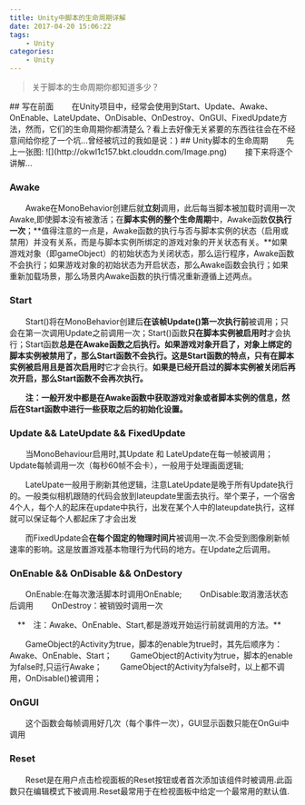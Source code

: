 ```yaml
---
title: Unity中脚本的生命周期详解
date: 2017-04-20 15:06:22
tags:
	- Unity
categories:
	- Unity
---
```

<blockquote class="blockquote-center">关于脚本的生命周期你都知道多少？</blockquote>
## 写在前面
　　在Unity项目中，经常会使用到Start、Update、Awake、OnEnable、LateUpdate、OnDisable、OnDestroy、OnGUI、FixedUpdate方法，然而，它们的生命周期你都清楚么？看上去好像无关紧要的东西往往会在不经意间给你挖了一个坑...曾经被坑过的我如是说：)
<!--more-->
## Unity脚本的生命周期
　　先上一张图:
![](http://okwl1c157.bkt.clouddn.com/Image.png)
　　接下来将逐个讲解...


### Awake
　　Awake在MonoBehavior创建后就**立刻**调用，此后每当脚本被加载时调用一次Awake,即使脚本没有被激活；在**脚本实例的整个生命周期**中，Awake函数**仅执行一次**；**值得注意的一点是，Awake函数的执行与否与脚本实例的状态（启用或禁用）并没有关系，而是与脚本实例所绑定的游戏对象的开关状态有关。**如果游戏对象（即gameObject）的初始状态为关闭状态，那么运行程序，Awake函数不会执行；如果游戏对象的初始状态为开启状态，那么Awake函数会执行；如果重新加载场景，那么场景内Awake函数的执行情况重新遵循上述两点。

### Start
　　Start()将在MonoBehavior创建后**在该帧Update()第一次执行前**被调用；只会在第一次调用Update之前调用一次；Start()函数**只在脚本实例被启用时**才会执行；Start函数**总是在Awake函数之后执行。**如果游戏对象开启了，对象上绑定的脚本实例被禁用了，那么Start函数不会执行。这是Start函数的特点，只有在脚本实例被启用且是**首次启用时**它才会执行。**如果是已经开启过的脚本实例被关闭后再次开启，那么Start函数不会再次执行。**

　　**注：一般开发中都是在Awake函数中获取游戏对象或者脚本实例的信息，然后在Start函数中进行一些获取之后的初始化设置。**

### Update && LateUpdate && FixedUpdate

　　当MonoBehaviour启用时,其Update 和 LateUpdate在每一帧被调用；Update每帧调用一次（每秒60帧不会卡），一般用于处理画面逻辑;

　　LateUpate一般用于刷新其他逻辑，注意LateUpdate是晚于所有Update执行的。一般类似相机跟随的代码会放到lateupdate里面去执行。举个栗子，一个宿舍4个人，每个人的起床在update中执行，出发在某个人中的lateupdate执行，这样就可以保证每个人都起床了才会出发

　　而FixedUpdate会**在每个固定的物理时间片**被调用一次.不会受到图像刷新帧速率的影响。这是放置游戏基本物理行为代码的地方。在Update之后调用。

### OnEnable && OnDisable && OnDestory 
　　OnEnable:在每次激活脚本时调用OnEnable;
　　OnDisable:取消激活状态后调用
　　OnDestroy：被销毁时调用一次

　**　注：Awake、OnEnable、Start,都是游戏开始运行前就调用的方法。**

　　GameObject的Activity为true，脚本的enable为true时，其先后顺序为：Awake、OnEnable、Start；
　　GameObject的Activity为true，脚本的enable为false时,只运行Awake；
　　GameObject的Activity为false时，以上都不调用，OnDisable()被调用；


### OnGUI
　　这个函数会每帧调用好几次（每个事件一次），GUI显示函数只能在OnGui中调用

### Reset
　　Reset是在用户点击检视面板的Reset按钮或者首次添加该组件时被调用.此函数只在编辑模式下被调用.Reset最常用于在检视面板中给定一个最常用的默认值.




